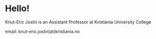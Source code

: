 # Hello!

Knut-Eric Joslin is an Assistant Professor at Kristiania University College

email: knut-eric.joslin(at)kristiania.no

